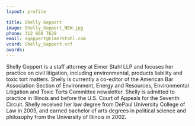 ```yaml
---
layout: profile

title: Shelly Geppert
image: Shelly_Geppert_NEW.jpg
phone: 312 660 7629
email: sgeppert@EimerStahl.com
vcard: Shelly_Geppert.vcf
awards:
---
```

Shelly Geppert is a staff attorney at Eimer Stahl LLP and focuses her practice on civil litigation, including environmental, products liability and toxic tort matters.  Shelly is currently a co-editor of the American Bar Association Section of Environment, Energy and Resources, Environmental Litigation and Toxic Torts Committee newsletter.  Shelly is admitted to practice in Illinois and before the U.S. Court of Appeals for the Seventh Circuit.  Shelly received her law degree from DePaul University College of Law in 2005, and earned bachelor of arts degrees in political science and philosophy from the University of Illinois in 2002. 
